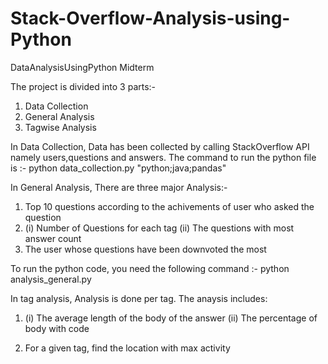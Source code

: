 # Stack-Overflow-Analysis-using-Python
DataAnalysisUsingPython Midterm


The project is divided into 3 parts:-
1) Data Collection
2) General Analysis
3) Tagwise Analysis

In Data Collection, Data has been collected by calling StackOverflow API namely users,questions and answers.
The command to run the python file is :-
  python data_collection.py "python;java;pandas"

In General Analysis, There are three major Analysis:-
1) Top 10 questions according to the achivements of user who asked the question
2) (i)  Number of Questions for each tag
   (ii) The questions with most answer count
3) The user whose questions have been downvoted the most

To run the python code, you need the following command :-
  python analysis_general.py
  
  
In tag analysis, Analysis is done per tag. The anaysis includes:
1) (i)  The average length of the body of the answer
   (ii) The percentage of body with code
   
2) For a given tag, find the location with max activity


